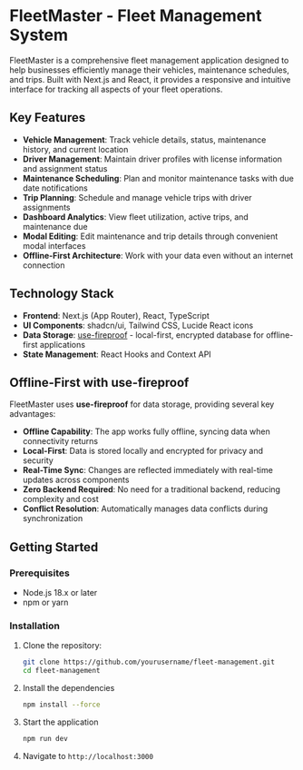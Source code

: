 # FleetMaster - Fleet Management System

FleetMaster is a comprehensive fleet management application designed to help businesses efficiently manage their vehicles, maintenance schedules, and trips. Built with Next.js and React, it provides a responsive and intuitive interface for tracking all aspects of your fleet operations.


## Key Features

- **Vehicle Management**: Track vehicle details, status, maintenance history, and current location
- **Driver Management**: Maintain driver profiles with license information and assignment status
- **Maintenance Scheduling**: Plan and monitor maintenance tasks with due date notifications
- **Trip Planning**: Schedule and manage vehicle trips with driver assignments
- **Dashboard Analytics**: View fleet utilization, active trips, and maintenance due
- **Modal Editing**: Edit maintenance and trip details through convenient modal interfaces
- **Offline-First Architecture**: Work with your data even without an internet connection

## Technology Stack

- **Frontend**: Next.js (App Router), React, TypeScript
- **UI Components**: shadcn/ui, Tailwind CSS, Lucide React icons
- **Data Storage**: [use-fireproof](https://use-fireproof.com/) - local-first, encrypted database for offline-first applications
- **State Management**: React Hooks and Context API

## Offline-First with use-fireproof

FleetMaster uses **use-fireproof** for data storage, providing several key advantages:

- **Offline Capability**: The app works fully offline, syncing data when connectivity returns
- **Local-First**: Data is stored locally and encrypted for privacy and security
- **Real-Time Sync**: Changes are reflected immediately with real-time updates across components
- **Zero Backend Required**: No need for a traditional backend, reducing complexity and cost
- **Conflict Resolution**: Automatically manages data conflicts during synchronization

## Getting Started

### Prerequisites

- Node.js 18.x or later
- npm or yarn

### Installation

1. Clone the repository:
   ```bash
   git clone https://github.com/yourusername/fleet-management.git
   cd fleet-management
   ```
2. Install the dependencies
    ```bash
    npm install --force
    ```
3. Start the application
    ```bash
    npm run dev
    ```

4. Navigate to  `http://localhost:3000`


